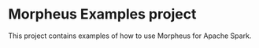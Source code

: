 # Morpheus Examples project
This project contains examples of how to use Morpheus for Apache Spark. 
